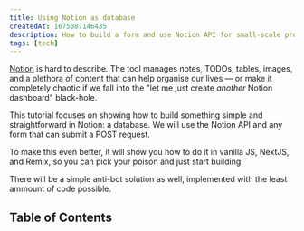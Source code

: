 ```yaml
---
title: Using Notion as database
createdAt: 1675087146435
description: How to build a form and use Notion API for small-scale projects.
tags: [tech]
---
```


[Notion](#) is hard to describe. The tool manages notes, TODOs, tables, images, and a plethora of content that can help organise our lives — or make it completely chaotic if we fall into the "let me just create _another_ Notion dashboard" black-hole.

This tutorial focuses on showing how to build something simple and straightforward in Notion: a database. We will use the Notion API and any form that can submit a POST request.

To make this even better, it will show you how to do it in vanilla JS, NextJS, and Remix, so you can pick your poison and just start building.

There will be a simple anti-bot solution as well, implemented with the least ammount of code possible.

<!-- omit from TOC -->
## Table of Contents

